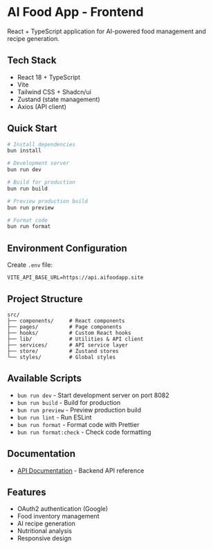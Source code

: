 # AI Food App - Frontend

React + TypeScript application for AI-powered food management and recipe generation.

## Tech Stack

- React 18 + TypeScript
- Vite
- Tailwind CSS + Shadcn/ui
- Zustand (state management)
- Axios (API client)

## Quick Start

```bash
# Install dependencies
bun install

# Development server
bun run dev

# Build for production
bun run build

# Preview production build
bun run preview

# Format code
bun run format
```

## Environment Configuration

Create `.env` file:

```env
VITE_API_BASE_URL=https://api.aifoodapp.site
```

## Project Structure

```
src/
├── components/     # React components
├── pages/          # Page components
├── hooks/          # Custom React hooks
├── lib/            # Utilities & API client
├── services/       # API service layer
├── store/          # Zustand stores
└── styles/         # Global styles
```

## Available Scripts

- `bun run dev` - Start development server on port 8082
- `bun run build` - Build for production
- `bun run preview` - Preview production build
- `bun run lint` - Run ESLint
- `bun run format` - Format code with Prettier
- `bun run format:check` - Check code formatting

## Documentation

- [API Documentation](./ai_food_app_api_docs.md) - Backend API reference

## Features

- OAuth2 authentication (Google)
- Food inventory management
- AI recipe generation
- Nutritional analysis
- Responsive design

